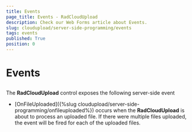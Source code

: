 ```yaml
---
title: Events
page_title: Events - RadCloudUpload
description: Check our Web Forms article about Events.
slug: cloudupload/server-side-programming/events
tags: events
published: True
position: 0
---
```


# Events



## 

The **RadCloudUpload** control exposes the following server-side event

* [OnFileUploaded]({%slug cloudupload/server-side-programming/onfileuploaded%}) occurs when the **RadCloudUpload** is about to process an uploaded file. If there were multiple files uploaded, the event will be fired for each of the uploaded files.
